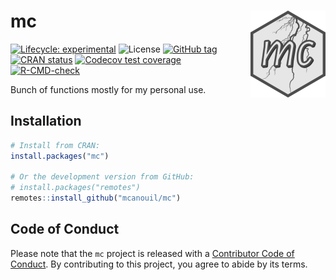 
<!-- README.md is generated from README.Rmd. Please edit that file -->

# mc <img src='man/figures/logo.png' align="right" height="139" />

<!-- badges: start -->

[![Lifecycle:
experimental](https://img.shields.io/badge/lifecycle-experimental-orange.svg)](https://lifecycle.r-lib.org/articles/stages.html#experimental)
![License](https://img.shields.io/github/license/mcanouil/mc) [![GitHub
tag](https://img.shields.io/github/tag/mcanouil/mc.svg?label=latest%20tag&include_prereleases)](https://github.com/mcanouil/mc)
[![CRAN
status](https://www.r-pkg.org/badges/version/mc)](https://CRAN.R-project.org/package=mc)
[![Codecov test
coverage](https://codecov.io/gh/mcanouil/mc/branch/main/graph/badge.svg)](https://codecov.io/gh/mcanouil/mc?branch=main)
[![R-CMD-check](https://github.com/mcanouil/mc/workflows/R-CMD-check/badge.svg)](https://github.com/mcanouil/mc/actions)
<!-- badges: end -->

Bunch of functions mostly for my personal use.

## Installation

``` r
# Install from CRAN:
install.packages("mc")

# Or the development version from GitHub:
# install.packages("remotes")
remotes::install_github("mcanouil/mc")
```

## Code of Conduct

Please note that the `mc` project is released with a [Contributor Code
of
Conduct](https://contributor-covenant.org/version/2/0/CODE_OF_CONDUCT.html).
By contributing to this project, you agree to abide by its terms.
